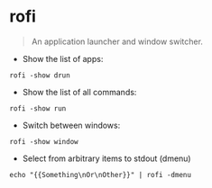 # rofi

> An application launcher and window switcher.

- Show the list of apps:

`rofi -show drun`

- Show the list of all commands:

`rofi -show run`

- Switch between windows:

`rofi -show window`

- Select from arbitrary items to stdout (dmenu)

`echo "{{Something\nOr\nOther}}" | rofi -dmenu`
